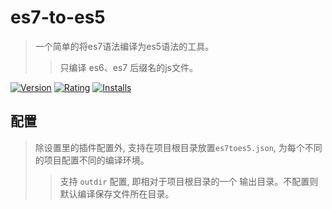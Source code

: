 # es7-to-es5
> 一个简单的将es7语法编译为es5语法的工具。
>> 只编译 es6、es7 后缀名的js文件。

[![Version](https://vsmarketplacebadge.apphb.com/version-short/yutent.es7-to-es5.svg)](https://marketplace.visualstudio.com/items?itemName=yutent.es7-to-es5)
[![Rating](https://vsmarketplacebadge.apphb.com/rating-short/yutent.es7-to-es5.svg)](https://marketplace.visualstudio.com/items?itemName=yutent.es7-to-es5)
[![Installs](https://vsmarketplacebadge.apphb.com/installs/yutent.es7-to-es5.svg)](https://marketplace.visualstudio.com/items?itemName=yutent.es7-to-es5)


## 配置
> 除设置里的插件配置外, 支持在项目根目录放置`es7toes5.json`, 为每个不同的项目配置不同的编译环境。
>> 支持 `outdir` 配置, 即相对于项目根目录的一个 输出目录。不配置则默认编译保存文件所在目录。
